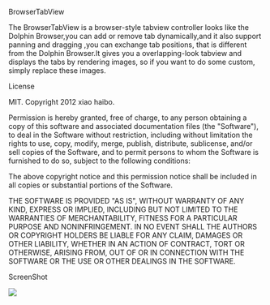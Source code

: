BrowserTabView

The BrowserTabView is a browser-style tabview controller looks like the Dolphin Browser,you can add or remove tab dynamically,and it also support panning and dragging  ,you can exchange tab positions, that is different from the Dolphin Browser.It gives you a overlapping-look tabview and displays the tabs by rendering images, so if you want to do some custom, simply replace these images.  

License

MIT. Copyright 2012 xiao haibo.
 

Permission is hereby granted, free of charge, to any person obtaining a copy
of this software and associated documentation files (the "Software"), to deal
in the Software without restriction, including without limitation the rights
to use, copy, modify, merge, publish, distribute, sublicense, and/or sell
copies of the Software, and to permit persons to whom the Software is
furnished to do so, subject to the following conditions:

The above copyright notice and this permission notice shall be included in
all copies or substantial portions of the Software.

THE SOFTWARE IS PROVIDED "AS IS", WITHOUT WARRANTY OF ANY KIND, EXPRESS OR
IMPLIED, INCLUDING BUT NOT LIMITED TO THE WARRANTIES OF MERCHANTABILITY,
FITNESS FOR A PARTICULAR PURPOSE AND NONINFRINGEMENT. IN NO EVENT SHALL THE
AUTHORS OR COPYRIGHT HOLDERS BE LIABLE FOR ANY CLAIM, DAMAGES OR OTHER
LIABILITY, WHETHER IN AN ACTION OF CONTRACT, TORT OR OTHERWISE, ARISING FROM,
OUT OF OR IN CONNECTION WITH THE SOFTWARE OR THE USE OR OTHER DEALINGS IN
THE SOFTWARE.

ScreenShot

<img src="https://github.com/xxhp/BrowserTabViewDemo/blob/master/iOS%20Simulator%20Screen%20shot%20Sep%209%2C%202012%208.49.23%20PM.png">
